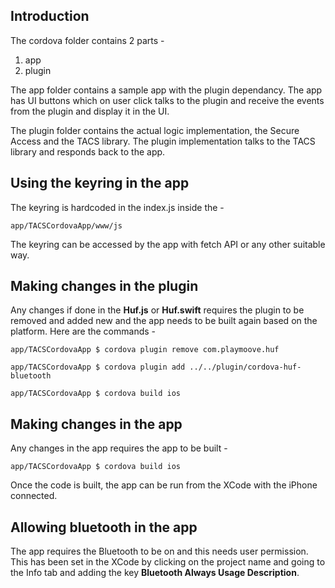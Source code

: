 ## Introduction

The cordova folder contains 2 parts - 

1. app 
2. plugin

The app folder contains a sample app with the plugin dependancy. The app has UI buttons which on user click talks to the plugin and receive the events from the plugin and display it in the UI. 

The plugin folder contains the actual logic implementation, the Secure Access and the TACS library. The plugin implementation talks to the TACS library and responds back to the app.

## Using the keyring in the app

The keyring is hardcoded in the index.js inside the -

```
app/TACSCordovaApp/www/js 
```

The keyring can be accessed by the app with fetch API or any other suitable way.

## Making changes in the plugin

Any changes if done in the **Huf.js** or **Huf.swift** requires the plugin to be removed and added new and the app needs to be built again based on the platform. Here are the commands - 

```
app/TACSCordovaApp $ cordova plugin remove com.playmoove.huf 
```

```
app/TACSCordovaApp $ cordova plugin add ../../plugin/cordova-huf-bluetooth
```

```
app/TACSCordovaApp $ cordova build ios
```

## Making changes in the app

Any changes in the app requires the app to be built -

```
app/TACSCordovaApp $ cordova build ios
```

Once the code is built, the app can be run from the XCode with the iPhone connected.

## Allowing bluetooth in the app

The app requires the Bluetooth to be on and this needs user permission. This has been set in the XCode by clicking on the project name and going to the Info tab and adding the key **Bluetooth Always Usage Description**.